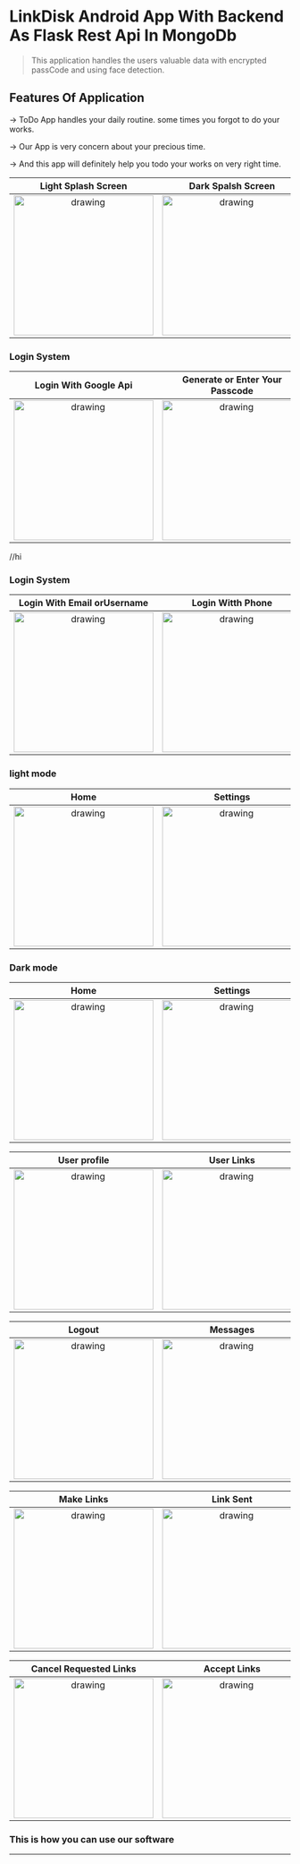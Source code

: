 # LinkDisk Android App With Backend As Flask Rest Api In MongoDb


>This application handles the users valuable data with encrypted passCode and using face detection.




>



## Features Of Application

&rarr; ToDo App handles your daily routine. some times you forgot to do your works.

&rarr; Our App is very concern about your precious time. 

&rarr; And this app will definitely help you todo your works on very right time.



   Light Splash Screen             |  Dark Spalsh Screen
 :-------------------------:|:-------------------------:
  <img src="images/light_s.jpeg" alt="drawing" width="250"/>  | <img src="images/splash.jpeg" alt="drawing" width="250"/>
 



### Login System



 Login With Google Api             |  Generate or Enter Your Passcode
 :-------------------------:|:-------------------------:
  <img src="images/google_login.jpeg" alt="drawing" width="250"/>  | <img src="images/pass.jpeg" alt="drawing" width="250"/>
 

//hi


### Login System

 Login With Email orUsername             |  Login Witth Phone
:-------------------------:|:-------------------------:
 <img src="images/email_login_link_wink.jpg" alt="drawing" width="250"/>  | <img src="images/phone_login_link_wink.jpg" alt="drawing" width="250"/>


### light mode

Home             |  Settings         |  Add
:-------------------------:|:-------------------------:|:-------------------------:
 <img src="images/home.jpeg" alt="drawing" width="250"/>  | <img src="images/settings.jpeg" alt="drawing" width="250"/> | <img src="images/upload.jpeg" alt="drawing" width="250"/>


### Dark  mode

Home             |  Settings         |  Add
:-------------------------:|:-------------------------:|:-------------------------:
 <img src="images/light_h.jpeg" alt="drawing" width="250"/>  | <img src="images/light_st.jpeg" alt="drawing" width="250"/> | <img src="images/light_u.jpeg" alt="drawing" width="250"/>


User profile             |  User Links         |  User Chat
:-------------------------:|:-------------------------:|:-------------------------:
 <img src="images/other_user.jpg" alt="drawing" width="250"/>  | <img src="images/links.jpg" alt="drawing" width="250"/> | <img src="images/chat.jpg" alt="drawing" width="250"/>



Logout            |  Messages
:-------------------------:|:-------------------------:
 <img src="images/logout.jpg" alt="drawing" width="250"/>  | <img src="images/message.jpg" alt="drawing" width="250"/>



Make Links            |  Link Sent         |  Invitations
:-------------------------:|:-------------------------:|:-------------------------:
 <img src="images/make_links.jpg" alt="drawing" width="250"/>  | <img src="images/sent.jpg" alt="drawing" width="250"/> | <img src="images/invite.jpg" alt="drawing" width="250"/>


Cancel Requested Links             |  Accept Links         |  Unlinked Links
:-------------------------:|:-------------------------:|:-------------------------:
 <img src="images/cancel.jpg" alt="drawing" width="250"/>  | <img src="images/accept.jpg" alt="drawing" width="250"/> | <img src="images/unlinked.jpg" alt="drawing" width="250"/>





### This is how you can use our software


***
